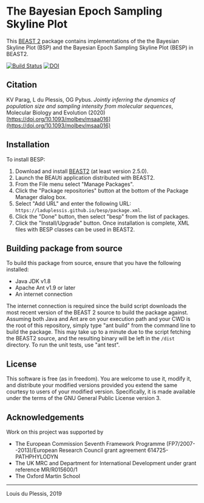 # The Bayesian Epoch Sampling Skyline Plot

This [BEAST 2](https://beast2.org) package contains implementations of the the Bayesian Skyline Plot (BSP) and the Bayesian Epoch Sampling Skyline Plot (BESP) in BEAST2. 

[![Build Status](https://travis-ci.com/laduplessis/besp.svg?branch=master)](https://travis-ci.com/laduplessis/besp)
[![DOI](https://zenodo.org/badge/DOI/10.5281/zenodo.3649734.svg)](https://doi.org/10.1093/molbev/msaa016)

## Citation

KV Parag, L du Plessis, OG Pybus. _Jointly inferring the dynamics of population size and sampling intensity from molecular sequences_, Molecular Biology and Evolution (2020) [https://doi.org/10.1093/molbev/msaa016](https://doi.org/10.1093/molbev/msaa016)


## Installation

To install BESP:

1. Download and install [BEAST2](www.beast2.org) (at least version 2.5.0).
2. Launch the BEAUti application distributed with BEAST2.
3. From the File menu select "Manage Packages".
4. Click the "Package repositories" button at the bottom of the Package Manager dialog box.
5. Select "Add URL" and enter the following URL: `https://laduplessis.github.io/besp/package.xml`.
7. Click the "Done" button, then select "besp" from the list of packages.
8. Click the "Install/Upgrade" button. Once installation is complete, XML files with BESP classes can be used in BEAST2.


## Building package from source

To build this package from source, ensure that  you have the following installed:

- Java JDK v1.8
- Apache Ant v1.9 or later
- An internet connection

The internet connection is required since the build script downloads the most recent version of the BEAST 2 source to build the package against. Assuming both Java and Ant are on your execution path and your CWD is the root of this repository, simply type "ant build" from the command line to build the package. This may take up to a minute due to the script fetching the BEAST2 source, and the resulting binary will be left in the `/dist` directory. To run the unit tests, use "ant test".


## License

This software is free (as in freedom). You are welcome to use it, modify it, and distribute your modified versions provided you extend the same courtesy to users of your modified version. Specifically, it is made available under the terms of the GNU General Public License version 3.


## Acknowledgements

Work on this project was supported by 

- The European Commission Seventh Framework Programme (FP7/2007--2013)/European Research Council grant agreement 614725-PATHPHYLODYN
- The UK MRC and Department for International Development under grant reference MR/R015600/1
- The Oxford Martin School

---

Louis du Plessis, 2019
